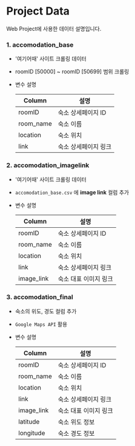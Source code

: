 # Project Data

Web Project에 사용한 데이터 설명입니다.



### 1. accomodation_base

- '여기어때' 사이트 크롤링 데이터 

- roomID [50000] ~ roomID [50699] 범위 크롤링

- 변수 설명

  | Column              | 설명 |
  | ------------------- | --------- |
  | roomID | 숙소 상세페이지 ID |
  | room_name | 숙소 이름 |
  | location | 숙소 위치 |
  | link | 숙소 상세페이지 링크 |

   
  
  
  

### 2. accomodation_imagelink

- '여기어때' 사이트 크롤링 데이터

- `accomodation_base.csv` 에 **image link** 컬럼 추가

- 변수 설명

  | Column    | 설명                 |
  | --------- | -------------------- |
  | roomID    | 숙소 상세페이지 ID   |
  | room_name | 숙소 이름            |
  | location  | 숙소 위치            |
  | link      | 숙소 상세페이지 링크 |
  | image_link | 숙소 대표 이미지 링크 |



### 3. accomodation_final

- 숙소의 위도, 경도 컬럼 추가

- `Google Maps API` 활용

- 변수 설명

  | Column    | 설명                 |
  | --------- | -------------------- |
  | roomID    | 숙소 상세페이지 ID   |
  | room_name | 숙소 이름            |
  | location  | 숙소 위치            |
  | link      | 숙소 상세페이지 링크 |
  | image_link | 숙소 대표 이미지 링크 |
  | latitude | 숙소 위도 정보 |
  | longitude | 숙소 경도 정보 |